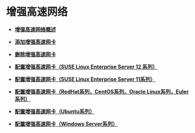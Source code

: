 # 增强高速网络<a name="bms_umn_0038"></a>

-   **[增强高速网络概述](增强高速网络概述.md)**  

-   **[添加增强高速网卡](添加增强高速网卡.md)**  

-   **[删除增强高速网卡](删除增强高速网卡.md)**  

-   **[配置增强高速网卡（SUSE Linux Enterprise Server 12 系列）](配置增强高速网卡（SUSE-Linux-Enterprise-Server-12-系列）.md)**  

-   **[配置增强高速网卡（SUSE Linux Enterprise Server 11系列）](配置增强高速网卡（SUSE-Linux-Enterprise-Server-11系列）.md)**  

-   **[配置增强高速网卡（RedHat系列，CentOS系列，Oracle Linux系列，Euler系列）](配置增强高速网卡（RedHat系列-CentOS系列-Oracle-Linux系列-Euler系列）.md)**  

-   **[配置增强高速网卡（Ubuntu系列）](配置增强高速网卡（Ubuntu系列）.md)**  

-   **[配置增强高速网卡（Windows Server系列）](配置增强高速网卡（Windows-Server系列）.md)**  


